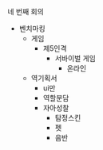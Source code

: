 네 번째 회의
* 벤치마킹
  * 게임
    * 제5인격
      * 서바이벌 게임
        * 온라인
  * 역기획서
    * ui만
    * 역할분담
     * 자아성찰
       * 탐정스킨
       * 펫
       * 음반
